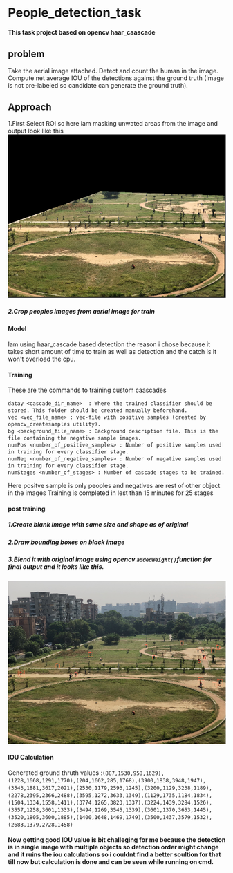 # People_detection_task

#### This task project based on opencv haar_caascade

## problem
Take the aerial image attached. Detect and count the human in the image.
Compute net average IOU of the detections against the ground truth (Image
is not pre-labeled so candidate can generate the ground truth).

## Approach
 1.First Select ROI so here iam masking unwated areas from the image and output look like this
![alt text](https://github.com/aswinr22/People_detection_task/blob/main/cropped.png)


##### 2.Crop peoples images from aerial image for train

#### Model
Iam using haar_cascade based detection the reason i chose because it takes short amount of time to train as well as detection and the catch is it won't overload the cpu.

#### Training 
These are the commands to training custom caascades

```
datay <cascade_dir_name>  : Where the trained classifier should be stored. This folder should be created manually beforehand.
vec <vec_file_name> : vec-file with positive samples (created by opencv_createsamples utility).
bg <background_file_name> : Background description file. This is the file containing the negative sample images.
numPos <number_of_positive_samples> : Number of positive samples used in training for every classifier stage.
numNeg <number_of_negative_samples> : Number of negative samples used in training for every classifier stage.
numStages <number_of_stages> : Number of cascade stages to be trained.
```
Here positve sample is only peoples and negatives are rest of other object in the images
Training is completed in lest than 15 minutes for 25 stages

#### post training
##### 1.Create blank image with same size and shape as of original 
##### 2.Draw bounding boxes on black image 
##### 3.Blend it with original image using opencv `addedWeight()`function for final output and it looks like this.
![alt text](https://github.com/aswinr22/People_detection_task/blob/main/detection.png)

#### IOU Calculation
Generated ground thruth values :`(887,1530,958,1629),(1228,1668,1291,1770),(204,1662,285,1768),(3900,1838,3948,1947),(3543,1881,3617,2021),(2530,1179,2593,1245),(3200,1129,3238,1189),(2278,2395,2366,2488),(3595,1272,3633,1349),(1129,1735,1184,1834),(1504,1334,1558,1411),(3774,1265,3823,1337),(3224,1439,3284,1526),(3557,1258,3601,1333),(3494,1269,3545,1339),(3601,1370,3653,1445),(3520,1805,3600,1885),(1400,1648,1469,1749),(3500,1437,3579,1532),(2683,1379,2728,1458)`

#### Now getting good IOU value is bit challeging for me because the detection is in single image with multiple objects so detection order might change and it ruins the iou calculations so i couldnt find a better soultion for that till now but calculation is done and can be seen while running on cmd. 
